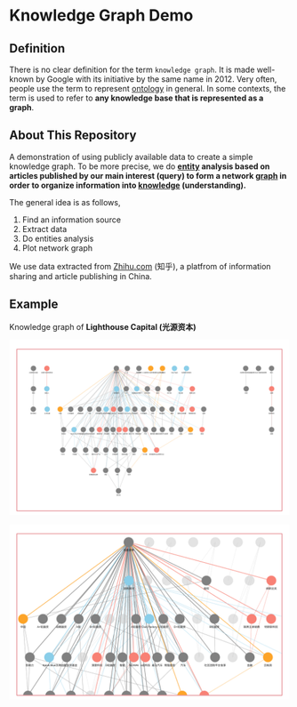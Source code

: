# Knowledge Graph Demo

## Definition

There is no clear definition for the term `knowledge graph`. It is made well-known by Google with its initiative by the same name in 2012. Very often, people use the term to represent [ontology](https://en.wikipedia.org/wiki/Ontology_(information_science)) in general. In some contexts, the term is used to refer to **any knowledge base that is represented as a graph**.

## About This Repository

A demonstration of using publicly available data to create a simple knowledge graph. To be more precise, we do **[entity](https://en.wikipedia.org/wiki/Entity_class) analysis based on articles published by our main interest (query) to form a network [graph](https://en.wikipedia.org/wiki/Graph_theory) in order to organize information into [knowledge](https://en.wikipedia.org/wiki/Knowledge) (understanding).**

The general idea is as follows,

1. Find an information source
2. Extract data
3. Do entities analysis
4. Plot network graph

We use data extracted from [Zhihu.com](https://www.zhihu.com/) (知乎), a platfrom of information sharing and article publishing in China.

## Example

Knowledge graph of **Lighthouse Capital (光源资本)**

![Overview](graph_overall.png)

![Zoom In](graph_zoomin.png)
